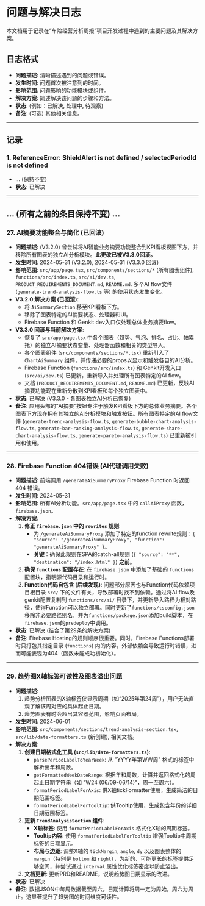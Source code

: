 
# 问题与解决日志

本文档用于记录在“车险经营分析周报”项目开发过程中遇到的主要问题及其解决方案。

## 日志格式
- **问题描述**: 清晰描述遇到的问题或错误。
- **发生时间**: 问题首次被注意到的时间。
- **影响范围**: 问题影响的功能模块或组件。
- **解决方案**: 简述解决该问题的步骤和方法。
- **状态**: (例如：已解决, 处理中, 待观察)
- **备注**: (可选) 其他相关信息。

---

## 记录

### 1. ReferenceError: ShieldAlert is not defined / selectedPeriodId is not defined
- ... (保持不变)
- **状态**: 已解决

---
... (所有之前的条目保持不变) ...
---
### 27. AI摘要功能整合与简化 (已回滚)
- **问题描述**: (V3.2.0) 曾尝试将AI智能业务摘要功能整合到KPI看板视图下方，并移除所有图表的独立AI分析模块。**此更改已被V3.3.0回滚。**
- **发生时间**: 2024-05-31 (V3.2.0), 2024-05-31 (V3.3.0 回滚)
- **影响范围**: `src/app/page.tsx`, `src/components/sections/*` (所有图表组件), `functions/src/index.ts`, `src/ai/dev.ts`, `PRODUCT_REQUIREMENTS_DOCUMENT.md`, `README.md`. 多个AI flow文件 (`generate-trend-analysis-flow.ts` 等) 的使用状态发生变化。
- **V3.2.0 解决方案 (已回滚)**:
    *   将 `AiSummarySection` 移至KPI看板下方。
    *   移除了图表特定的AI摘要状态、处理器和UI。
    *   Firebase Function 和 Genkit dev入口仅处理总体业务摘要flow。
- **V3.3.0 回滚与当前解决方案**:
    *   恢复了 `src/app/page.tsx` 中各个图表（趋势、气泡、排名、占比、帕累托）的独立AI摘要状态变量、处理器函数和相关的类型导入。
    *   各个图表组件 (`src/components/sections/*.tsx`) 重新引入了 `ChartAiSummary` 组件，并传递必要的props以显示和触发各自的AI分析。
    *   Firebase Function (`functions/src/index.ts`) 和 Genkit开发入口 (`src/ai/dev.ts`) 已更新，重新导入并处理所有图表特定的AI flow。
    *   文档 (`PRODUCT_REQUIREMENTS_DOCUMENT.md`, `README.md`) 已更新，反映AI摘要功能现在重新分散到KPI看板和每个独立图表中。
- **状态**: 已解决 (V3.3.0 - 各图表独立AI分析已恢复)
- **备注**: 应用头部的“AI摘要”按钮专注于触发KPI看板下方的总体业务摘要。各个图表下方现在拥有其独立的AI分析模块和触发按钮。所有图表特定的AI flow文件 (`generate-trend-analysis-flow.ts`, `generate-bubble-chart-analysis-flow.ts`, `generate-bar-ranking-analysis-flow.ts`, `generate-share-chart-analysis-flow.ts`, `generate-pareto-analysis-flow.ts`) 已重新被引用和使用。

---
### 28. Firebase Function 404错误 (AI代理调用失败)
- **问题描述**: 前端调用 `/generateAiSummaryProxy` Firebase Function 时返回 404 错误。
- **发生时间**: 2024-05-31
- **影响范围**: 所有AI分析功能。`src/app/page.tsx` 中的 `callAiProxy` 函数，`firebase.json`。
- **解决方案**:
    1.  **修正 `firebase.json` 中的 `rewrites` 规则**:
        *   为 `/generateAiSummaryProxy` 添加了特定的function rewrite规则：`{ "source": "/generateAiSummaryProxy", "function": "generateAiSummaryProxy" }`。
        *   **关键**：确保此规则在SPA的catch-all规则 (`{ "source": "**", "destination": "/index.html" }`) **之前**。
    2.  **确保 `functions` 配置存在**: 在 `firebase.json` 中添加了基础的 `functions` 配置块，指明源代码目录和运行时。
    3.  **Function代码自包含 (后续发现)**: 问题部分原因也与Function代码依赖项目根目录 `src/` 下的文件有关，导致部署时找不到依赖。通过将AI flow及genkit配置复制到 `functions/src/ai/` 目录下，并更新导入路径为相对路径，使得Function可以独立部署。同时更新了`functions/tsconfig.json`移除非必要路径别名，并为`functions/package.json`添加build脚本，在`firebase.json`的`predeploy`中调用。
- **状态**: 已解决 (结合了第29条的解决方案)
- **备注**: Firebase Hosting的规则顺序很重要。同时，Firebase Functions部署时只打包其指定目录 (`functions`) 内的内容，外部依赖会导致运行时错误，进而可能表现为404（函数未能成功初始化）。

---
### 29. 趋势图X轴标签可读性及图表溢出问题
- **问题描述**:
    1.  趋势分析图表的X轴标签仅显示周期（如“2025年第24周”），用户无法直观了解该周对应的具体起止日期。
    2.  趋势图表有时会超出其容器范围，影响页面布局。
- **发生时间**: 2024-06-01
- **影响范围**: `src/components/sections/trend-analysis-section.tsx`, `src/lib/date-formatters.ts` (新创建), 相关文档。
- **解决方案**:
    1.  **创建日期格式化工具 (`src/lib/date-formatters.ts`)**:
        *   `parsePeriodLabelToYearWeek`: 从 "YYYY年第WW周" 格式的标签中解析出年和周数。
        *   `getFormattedWeekDateRange`: 根据年和周数，计算并返回格式化的周起止日期字符串（如 "W24 (06/09-06/14)"，周一至周六）。
        *   `formatPeriodLabelForAxis`: 供X轴tickFormatter使用，生成简洁的日期范围标签。
        *   `formatPeriodLabelForTooltip`: 供Tooltip使用，生成包含年份的详细日期范围标签。
    2.  **更新 `TrendAnalysisSection` 组件**:
        *   **X轴标签**: 使用 `formatPeriodLabelForAxis` 格式化X轴的周期标签。
        *   **Tooltip内容**: 使用 `formatPeriodLabelForTooltip` 增强Tooltip中周期标签的日期显示。
        *   **布局与边距**: 调整X轴的 `tickMargin`, `angle`, `dy` 以及图表整体的 `margin`（特别是 `bottom` 和 `right`），为新的、可能更长的标签提供足够空间，并尝试通过 `interval` 属性优化标签密度以防止溢出。
    3.  **文档更新**: 更新PRD和README，说明趋势图日期显示的改进。
- **状态**: 已解决
- **备注**: 数据JSON中每周数据截至周六。日期计算将周一定为周始，周六为周止。这显著提升了趋势图的时间维度可读性。
